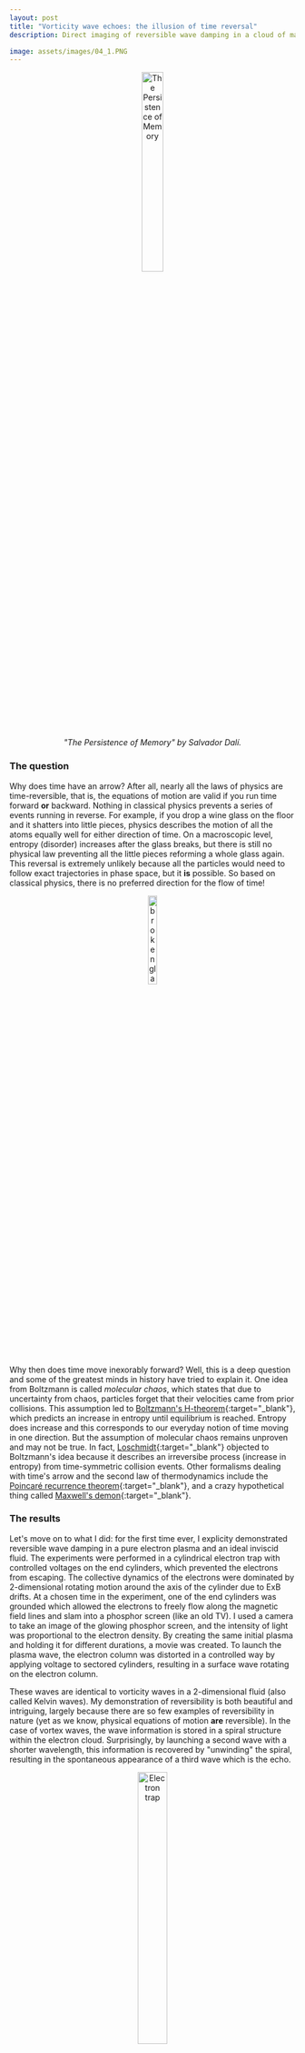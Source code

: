 ```yaml
---
layout: post
title: "Vorticity wave echoes: the illusion of time reversal"
description: Direct imaging of reversible wave damping in a cloud of magnetized electrons. Why is time reversal not seen in everyday life?

image: assets/images/04_1.PNG
---
```


<center>
<figure>
  <img src="{{site.url}}/assets/images/The_Persistence_of_Memory.jpg" alt="The Persistence of Memory" height="30%" width = "30%"/>
<figcaption>
  	<em>
  		"The Persistence of Memory" by Salvador Dalí.
  	</em>
  </figcaption>

</figure>
</center>


### The question

Why does time have an arrow? After all, nearly all the laws of physics are time-reversible, that is, the equations of motion are valid if you run time forward **or** backward. Nothing in classical physics prevents a series of events running in reverse. For example, if you drop a wine glass on the floor and it shatters into little pieces, physics describes the motion of all the atoms equally well for either direction of time. On a macroscopic level, entropy (disorder) increases after the glass breaks, but there is still no physical law preventing all the little pieces reforming a whole glass again. This reversal is extremely unlikely because all the particles would need to follow exact trajectories in phase space, but it **is** possible. So based on classical physics, there is no preferred direction for the flow of time!


<center>
<figure>
  <img src="{{site.url}}/assets/images/broken_glass.jpg" alt="broken glass" height="20%" width = "20%"/>
</figure>
</center>
<p>&nbsp;</p>



Why then does time move inexorably forward? Well, this is a deep question and some of the greatest minds in history have tried to explain it. One idea from Boltzmann is called *molecular chaos*, which states that due to uncertainty from chaos, particles forget that their velocities came from prior collisions. This assumption led to [Boltzmann's H-theorem](https://en.wikipedia.org/wiki/H-theorem){:target="_blank"}, which predicts an increase in entropy until equilibrium is reached. Entropy does increase and this corresponds to our everyday notion of time moving in one direction. But the assumption of molecular chaos remains unproven and may not be true. In fact, [Loschmidt](https://en.wikipedia.org/wiki/Loschmidt%27s_paradox){:target="_blank"} objected to Boltzmann's idea because it describes an irreversibe process (increase in entropy) from time-symmetric collision events. Other formalisms dealing with time's arrow and the second law of thermodynamics include the [Poincaré recurrence theorem](https://en.wikipedia.org/wiki/Poincar%C3%A9_recurrence_theorem){:target="_blank"}, and a crazy hypothetical thing called [Maxwell's demon](https://en.wikipedia.org/wiki/Maxwell%27s_demon){:target="_blank"}.



### The results

Let's move on to what I did: for the first time ever, I explicity demonstrated reversible wave damping in a pure electron plasma and an ideal inviscid fluid. The experiments were performed in a cylindrical electron trap with controlled voltages on the end cylinders, which prevented the electrons from escaping. The collective dynamics of the electrons were dominated by 2-dimensional rotating motion around the axis of the cylinder due to ExB drifts. At a chosen time in the experiment, one of the end cylinders was grounded which allowed the electrons to freely flow along the magnetic field lines and slam into a phosphor screen (like an old TV). I used a camera to take an image of the glowing phosphor screen, and the intensity of light was proportional to the electron density. By creating the same initial plasma and holding it for different durations, a movie was created. To launch the plasma wave, the electron column was distorted in a controlled way by applying voltage to sectored cylinders, resulting in a surface wave rotating on the electron column. 

These waves are identical to vorticity waves in a 2-dimensional fluid (also called Kelvin waves). My demonstration of reversibility is both beautiful and intriguing, largely because there are so few examples of reversibility in nature (yet as we know, physical equations of motion **are** reversible). In the case of vortex waves, the wave information is stored in a spiral structure within the electron cloud. Surprisingly, by launching a second wave with a shorter wavelength, this information is recovered by "unwinding" the spiral, resulting in the spontaneous appearance of a third wave which is the echo.

<center>
<figure>
  <img src="{{site.url}}/assets/images/04_2.PNG" alt="Electron trap" height="35%" width = "35%"/>
  <figcaption>
  	<em>
  		A schematic of the <a href = "https://en.wikipedia.org/wiki/Penning-Malmberg_trap">cylindrical electron trap</a> used for these experiments.
  	</em>
  </figcaption>
</figure>
</center>
<p>&nbsp;</p>


<center>
<figure>
  <img src="{{site.url}}/assets/images/04_1b.PNG" alt="Echoes" height="35%" width = "35%"/>
  <figcaption>
  	<em>
  		The top image shows the signal due to the rotating waves (which is a rotating distortion of the electron cloud), using part of the wall of the electron trap as an antenna. The first wave is launched at t = 0 (image a), the second wave is launched in image d, and the third wave (the echo) in image h appears spontaneously due to the reversal of the first wave damping. The bottom figures show the experimental density (or fluid vorticity) perturbation.
  	</em>
  </figcaption>
</figure>
</center>
<p>&nbsp;</p>

### Who cares?

Since phase information must be retained in order for the echo to appear, the echo is a sensitive diagnostic for any process that destroys coherence. There is an analogy between the many-electron system I used and other many-bodied systemes, including quantum systems. Quantum computers rely on quantum coherence in order to properly execute information processing (i.e., in order to properly be a computer), but in reality a quantum system is never perfectly isolated from its environment. Quantum decoherence describes this leaking of information to the environment and it's one of the main obstacles that prevents you from having your own personal quantum computer. Well, you can get [this 2-qubit toy](https://www.discovermagazine.com/technology/a-desktop-quantum-computer-for-just-usd5-000){:target="_blank"} which is a lot cheaper than the $10 million it would cost for a commercial quantum computer with 50 or so qubits. 

It turns out that my work is similar to the [Loschmidt echo](http://www.scholarpedia.org/article/Loschmidt_echo){:target="_blank"}, which has the potential to measure the fidelity of a physical system used for quantum computing. And measuring is the first step to creating new ways to mitigate the [problem of decoherence](https://blogs.scientificamerican.com/observations/the-problem-with-quantum-computers/){:target="_blank"}. 


My work was published and highlighted on the webpage of the premier physics letter journal <a href = " {{ site.url }}/assets/publications/4.pdf ">*Physical Review Letters*</a>, and also published in <a href = " {{ site.url }}/assets/publications/5.pdf ">*Physics of Plasmas*</a>.


<!--
<a href = " {{ site.url }} /post/projects "> Back to Projects </a>
-->




